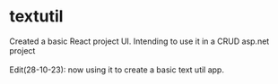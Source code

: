 # textutil

Created a basic React project UI. Intending to use it in a CRUD asp.net project</br></br>
Edit(28-10-23): now using it to create a basic text util app.
